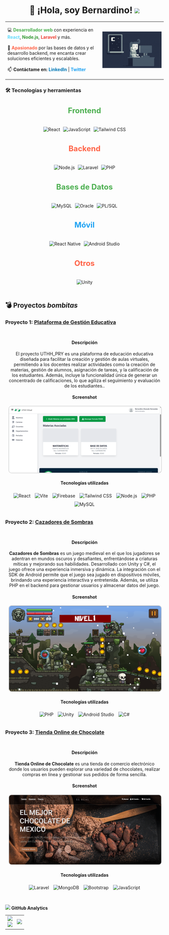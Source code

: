 <!-- Título principal con estilo llamativo -->
<h1 align="center"><b>🚀 ¡Hola, soy Bernardino! </b><img src="https://media.giphy.com/media/hvRJCLFzcasrR4ia7z/giphy.gif" width="35"></h1>


<!-- Sección principal con tabla -->
<table align="center">
  <tr>
    <td align="left" width="60%">
      <p>
        💻 <strong style="color: #4CAF50;">Desarrollador web</strong> con experiencia en 
        <span style="color: #61DAFB; font-weight: bold;">React</span>, 
        <span style="color: #339933; font-weight: bold;">Node.js</span>, 
        <span style="color: #EF4135; font-weight: bold;">Laravel</span> y más.<br><br>
        🚀 <span style="color: #FF6347; font-weight: bold;">Apasionado</span> por las bases de datos y el desarrollo backend, me encanta crear soluciones eficientes y escalables.<br><br>
        📫 <strong>Contáctame en:</strong> 
        <a href="https://www.linkedin.com/in/tuusuario/" style="text-decoration: none; color: #0077B5; font-weight: bold;">LinkedIn</a> | 
        <a href="https://twitter.com/tuusuario" style="text-decoration: none; color: #1DA1F2; font-weight: bold;">Twitter</a>
      </p>
    </td>
    <td align="center" width="40%">
      <img alt="Night Coding" src="https://raw.githubusercontent.com/AVS1508/AVS1508/master/assets/Night-Coding.gif" width="250"/>
    </td>
  </tr>
</table>


<!-- Sección de Tecnologías -->
### 🛠️ Tecnologías y herramientas
<div style="max-width: 700px; margin: auto;">
  <!-- Frontend -->
  <h4 style="font-size: 24px; font-weight: bold; color: #4CAF50; text-align: center;">Frontend</h4>
  <div style="display: flex; flex-wrap: wrap; justify-content: center;">
    <img src="https://img.shields.io/badge/-React-61DAFB?style=flat&logo=React&logoColor=white" alt="React" style="margin: 5px;"/>
    <img src="https://img.shields.io/badge/-JavaScript-F7DF1E?style=flat&logo=JavaScript&logoColor=white" alt="JavaScript" style="margin: 5px;"/>
    <img src="https://img.shields.io/badge/-Tailwind%20CSS-38B2AC?style=flat&logo=Tailwind%20CSS&logoColor=white" alt="Tailwind CSS" style="margin: 5px;"/>
  </div>

  <!-- Backend -->
  <h4 style="font-size: 24px; font-weight: bold; color: #FF6347; text-align: center;">Backend</h4>
  <div style="display: flex; flex-wrap: wrap; justify-content: center;">
    <img src="https://img.shields.io/badge/-Node.js-339933?style=flat&logo=node.js&logoColor=white" alt="Node.js" style="margin: 5px;"/>
    <img src="https://img.shields.io/badge/-Laravel-EF4135?style=flat&logo=Laravel&logoColor=white" alt="Laravel" style="margin: 5px;"/>
    <img src="https://img.shields.io/badge/-PHP-777BB4?style=flat&logo=PHP&logoColor=white" alt="PHP" style="margin: 5px;"/>
  </div>

  <!-- Bases de Datos -->
  <h4 style="font-size: 24px; font-weight: bold; color: #4CAF50; text-align: center;">Bases de Datos</h4>
  <div style="display: flex; flex-wrap: wrap; justify-content: center;">
    <img src="https://img.shields.io/badge/-MySQL-4479A1?style=flat&logo=MySQL&logoColor=white" alt="MySQL" style="margin: 5px;"/>
    <img src="https://img.shields.io/badge/-Oracle-F80000?style=flat&logo=Oracle&logoColor=white" alt="Oracle" style="margin: 5px;"/>
    <img src="https://img.shields.io/badge/-PL%2FSQL-F80000?style=flat&logo=Oracle&logoColor=white" alt="PL/SQL" style="margin: 5px;"/>
  </div>

  <!-- Móvil -->
  <h4 style="font-size: 24px; font-weight: bold; color: #1DA1F2; text-align: center;">Móvil</h4>
  <div style="display: flex; flex-wrap: wrap; justify-content: center;">
    <img src="https://img.shields.io/badge/-React%20Native-61DAFB?style=flat&logo=React%20Native&logoColor=white" alt="React Native" style="margin: 5px;"/>
    <img src="https://img.shields.io/badge/-Android%20Studio-3DDC84?style=flat&logo=Android%20Studio&logoColor=white" alt="Android Studio" style="margin: 5px;"/>
  </div>

  <!-- Otros -->
  <h4 style="font-size: 24px; font-weight: bold; color: #FF6347; text-align: center;">Otros</h4>
  <div style="display: flex; flex-wrap: wrap; justify-content: center;">
    <img src="https://img.shields.io/badge/-Unity-000000?style=flat&logo=Unity&logoColor=white" alt="Unity" style="margin: 5px;"/>
  </div>
</div>

<br>

<!-- Sección de Proyectos -->
## 💣 Proyectos *bombitas* 

### Proyecto 1: [Plataforma de Gestión Educativa](https://github.com/BERCHNARD10/UTHH_PRY)
  <div style="text-align: center; padding: 10px;">
    <h4>Descripción</h4>
    <p>El proyecto UTHH_PRY es una plataforma de educación educativa diseñada para facilitar la creación y gestión de aulas virtuales, permitiendo a los docentes realizar actividades como la creación de materias, gestión de alumnos, asignación de tareas, y la calificación de los estudiantes. Además, incluye la funcionalidad única de generar un concentrado de calificaciones, lo que agiliza el seguimiento y evaluación de los estudiantes..</p>

  <h4>Screenshot</h4>
  <img src="https://github.com/BERCHNARD10/BERCHNARD10/blob/main/Captura%20de%20pantalla%202025-03-14%20133652.png" alt="Screenshot" style="max-width: 100%; border: 2px solid #ddd; border-radius: 10px;"/>

  <h4>Tecnologías utilizadas</h4>
  <div style="text-align: center;">
    <img src="https://img.shields.io/badge/-React-61DAFB?style=flat&logo=React&logoColor=white" alt="React" style="margin: 5px;"/>
    <img src="https://img.shields.io/badge/-Vite-646CFF?style=flat&logo=Vite&logoColor=white" alt="Vite" style="margin: 5px;"/>
    <img src="https://img.shields.io/badge/-Firebase-FFCA28?style=flat&logo=Firebase&logoColor=white" alt="Firebase" style="margin: 5px;"/>
    <img src="https://img.shields.io/badge/-Tailwind%20CSS-38B2AC?style=flat&logo=Tailwind%20CSS&logoColor=white" alt="Tailwind CSS" style="margin: 5px;"/>
    <img src="https://img.shields.io/badge/-Node.js-339933?style=flat&logo=node.js&logoColor=white" alt="Node.js" style="margin: 5px;"/>
    <img src="https://img.shields.io/badge/-PHP-777BB4?style=flat&logo=PHP&logoColor=white" alt="PHP" style="margin: 5px;"/>
    <img src="https://img.shields.io/badge/-MySQL-4479A1?style=flat&logo=MySQL&logoColor=white" alt="MySQL" style="margin: 5px;"/>
  </div>
</div>

### Proyecto 2: [Cazadores de Sombras](https://github.com/BERCHNARD10/CazadoresDeSombras)

<div style="text-align: center; padding: 10px;">
  <h4>Descripción</h4>
  <p><strong>Cazadores de Sombras</strong> es un juego medieval en el que los jugadores se adentran en mundos oscuros y desafiantes, enfrentándose a criaturas míticas y mejorando sus habilidades. Desarrollado con Unity y C#, el juego ofrece una experiencia inmersiva y dinámica. La integración con el SDK de Android permite que el juego sea jugado en dispositivos móviles, brindando una experiencia interactiva y entretenida. Además, se utiliza PHP en el backend para gestionar usuarios y almacenar datos del juego.</p>

  <h4>Screenshot</h4>
  <img src="https://github.com/BERCHNARD10/BERCHNARD10/blob/main/Captura%20de%20pantalla%202025-03-14%20131954.png" alt="Screenshot" style="max-width: 100%; border: 2px solid #ddd; border-radius: 10px;"/>

  <h4>Tecnologías utilizadas</h4>
  <div style="text-align: center;">
    <img src="https://img.shields.io/badge/-PHP-777BB4?style=flat&logo=PHP&logoColor=white" alt="PHP" style="margin: 5px;"/>
    <img src="https://img.shields.io/badge/-Unity-000000?style=flat&logo=Unity&logoColor=white" alt="Unity" style="margin: 5px;"/>
    <img src="https://img.shields.io/badge/-Android%20Studio-3DDC84?style=flat&logo=Android%20Studio&logoColor=white" alt="Android Studio" style="margin: 5px;"/>
    <img src="https://img.shields.io/badge/-C%23-239120?style=flat&logo=C%23&logoColor=white" alt="C#" style="margin: 5px;"/>
  </div>
</div>

### Proyecto 3: [Tienda Online de Chocolate](https://github.com/BERCHNARD10/TiendaChocolate)

<div style="text-align: center; padding: 10px;">
  <h4>Descripción</h4>
  <p><strong>Tienda Online de Chocolate</strong> es una tienda de comercio electrónico donde los usuarios pueden explorar una variedad de chocolates, realizar compras en línea y gestionar sus pedidos de forma sencilla.</p>

  <h4>Screenshot</h4>
  <img src="https://github.com/BERCHNARD10/BERCHNARD10/blob/main/Captura%20de%20pantalla%202023-03-19%20140914.png" alt="Screenshot" style="max-width: 100%; border: 2px solid #ddd; border-radius: 10px;"/>

  <h4>Tecnologías utilizadas</h4>
  <div style="text-align: center;">
    <img src="https://img.shields.io/badge/-Laravel-F6533A?style=flat&logo=Laravel&logoColor=white" alt="Laravel" style="margin: 5px;"/>
    <img src="https://img.shields.io/badge/-MongoDB-47A248?style=flat&logo=MongoDB&logoColor=white" alt="MongoDB" style="margin: 5px;"/>
    <img src="https://img.shields.io/badge/-Bootstrap-563D7C?style=flat&logo=Bootstrap&logoColor=white" alt="Bootstrap" style="margin: 5px;"/>
    <img src="https://img.shields.io/badge/-JavaScript-F7DF1E?style=flat&logo=JavaScript&logoColor=white" alt="JavaScript" style="margin: 5px;"/>
  </div>
</div>


<br>

<!-- GitHub Analytics -->
<img src="https://media.giphy.com/media/iY8CRBdQXODJSCERIr/giphy.gif" width="35"><b> GitHub Analytics </b>


<table align="center">
  <tr>
    <!-- Primera columna: dos imágenes apiladas -->
    <td align="center">
      <img src="https://github-readme-stats-eight-theta.vercel.app/api?username=BERCHNARD10&show_icons=true&theme=algolia&include_all_commits=true&count_private=true"/>
      <br>
      <img src="https://github-readme-streak-stats.herokuapp.com/?user=BERCHNARD10&theme=algolia&hide_border=false" />
    </td>
    <!-- Segunda columna: imagen única -->
    <td width="50%" align="center">
      <img src="https://github-readme-stats-eight-theta.vercel.app/api/top-langs/?username=BERCHNARD10&layout=compact&langs_count=50&theme=algolia" />
       <!-- <img  align="center"  src="https://github-readme-stats.anuraghazra1.vercel.app/api/top-langs/?username=BERCHNARD10&theme=algolia&hide_border=false&no-bg=true&no-frame=true&langs_count=10"/>-->
    </td>
  </tr>
</table>




